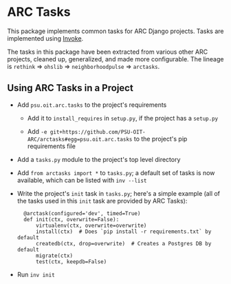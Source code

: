 # ARC Tasks

This package implements common tasks for ARC Django projects. Tasks are
implemented using [Invoke](http://www.pyinvoke.org/).

The tasks in this package have been extracted from various other ARC projects,
cleaned up, generalized, and made more configurable. The lineage is `rethink`
=> `ohslib` => `neighborhoodpulse` => `arctasks`.

## Using ARC Tasks in a Project

- Add `psu.oit.arc.tasks` to the project's requirements

  - Add it to `install_requires` in `setup.py`, if the project has a `setup.py`

  - Add `-e git+https://github.com/PSU-OIT-ARC/arctasks#egg=psu.oit.arc.tasks`
    to the project's pip requirements file

- Add a `tasks.py` module to the project's top level directory

- Add `from arctasks import *` to `tasks.py`; a default set of tasks is now
  available, which can be listed with `inv --list`

- Write the project's `init` task in `tasks.py`; here's a simple example (all
  of the tasks used in this `init` task are provided by ARC Tasks):

        @arctask(configured='dev', timed=True)
        def init(ctx, overwrite=False):
            virtualenv(ctx, overwrite=overwrite)
            install(ctx)  # Does `pip install -r requirements.txt` by default
            createdb(ctx, drop=overwrite)  # Creates a Postgres DB by default
            migrate(ctx)
            test(ctx, keepdb=False)

- Run `inv init`
